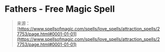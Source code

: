 <!--yml
category: 未分类
date: 2024-06-12 19:17:07
-->

# Fathers - Free Magic Spell

> 来源：[https://www.spellsofmagic.com/spells/love_spells/attraction_spells/27753/page.html#0001-01-01](https://www.spellsofmagic.com/spells/love_spells/attraction_spells/27753/page.html#0001-01-01)